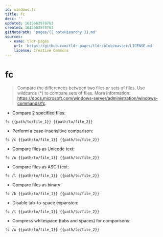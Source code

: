 ```yaml
---
id: windows.fc
title: Fc
desc: ''
updated: 1615663978763
created: 1615663978763
gitNotePath: 'pages/{{ noteHiearchy }}.md'
sources:
  - name: tldr-pages
    url: 'https://github.com/tldr-pages/tldr/blob/master/LICENSE.md'
    license: Creative Commons
---
```

# fc

> Compare the differences between two files or sets of files.
> Use wildcards (\*) to compare sets of files.
> More information: <https://docs.microsoft.com/windows-server/administration/windows-commands/fc>.

- Compare 2 specified files:

`fc {{path/to/file_1}} {{path/to/file_2}}`

- Perform a case-insensitive comparison:

`fc /c {{path/to/file_1}} {{path/to/file_2}}`

- Compare files as Unicode text:

`fc /u {{path/to/file_1}} {{path/to/file_2}}`

- Compare files as ASCII text:

`fc /l {{path/to/file_1}} {{path/to/file_2}}`

- Compare files as binary:

`fc /b {{path/to/file_1}} {{path/to/file_2}}`

- Disable tab-to-space expansion:

`fc /t {{path/to/file_1}} {{path/to/file_2}}`

- Compress whitespace (tabs and spaces) for comparisons:

`fc /w {{path/to/file_1}} {{path/to/file_2}}`

